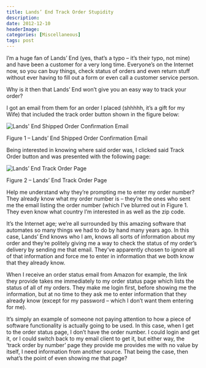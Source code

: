 ```yaml
---
title: Lands’ End Track Order Stupidity
description: 
date: 2012-12-10
headerImage: 
categories: [Miscellaneous]
tags: post
---
```


I’m a huge fan of Lands’ End (yes, that’s a typo – it’s their typo, not mine) and have been a customer for a very long time. Everyone’s on the Internet now, so you can buy things, check status of orders and even return stuff without ever having to fill out a form or even call a customer service person.

Why is it then that Lands’ End won’t give you an easy way to track your order?

I got an email from them for an order I placed (shhhhh, it’s a gift for my Wife) that included the track order button shown in the figure below:

![Lands' End Shipped Order Confirmation Email](images/stories/2012/lands_end_1.png "Lands' End Shipped Order Confirmation Email")

Figure 1 – Lands’ End Shipped Order Confirmation Email

Being interested in knowing where said order was, I clicked said Track Order button and was presented with the following page:

![Lands’ End Track Order Page](images/stories/2012/lands_end_2.png "Lands’ End Track Order Page")

Figure 2 – Lands’ End Track Order Page

Help me understand why they’re prompting me to enter my order number? They already know what my order number is – they’re the ones who sent me the email listing the order number (which I’ve blurred out in Figure 1. They even know what country I’m interested in as well as the zip code.

It’s the Internet age; we’re all surrounded by this amazing software that automates so many things we had to do by hand many years ago. In this case, Lands’ End knows who I am, knows all sorts of information about my order and they’re politely giving me a way to check the status of my order’s delivery by sending me that email. They’ve apparently chosen to ignore all of that information and force me to enter in information that we both know that they already know.

When I receive an order status email from Amazon for example, the link they provide takes me immediately to my order status page which lists the status of all of my orders. They make me login first, before showing me the information, but at no time to they ask me to enter information that they already know (except for my password – which I don’t want them entering for me).

It’s simply an example of someone not paying attention to how a piece of software functionality is actually going to be used. In this case, when I get to the order status page, I don’t have the order number. I could login and get it, or I could switch back to my email client to get it, but either way, the ‘track order by number’ page they provide me provides me with no value by itself, I need information from another source. That being the case, then what’s the point of even showing me that page?
